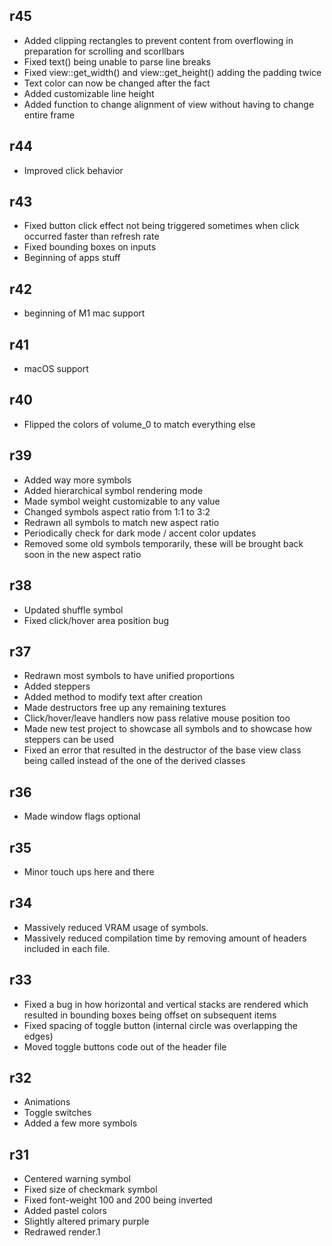 ## r45

- Added clipping rectangles to prevent content from overflowing in preparation for scrolling and scorllbars
- Fixed text() being unable to parse line breaks
- Fixed view::get_width() and view::get_height() adding the padding twice
- Text color can now be changed after the fact
- Added customizable line height
- Added function to change alignment of view without having to change entire frame

## r44

- Improved click behavior

## r43

- Fixed button click effect not being triggered sometimes when click occurred faster than refresh rate
- Fixed bounding boxes on inputs
- Beginning of apps stuff

## r42

- beginning of M1 mac support

## r41

- macOS support

## r40

- Flipped the colors of volume_0 to match everything else

## r39

- Added way more symbols
- Added hierarchical symbol rendering mode
- Made symbol weight customizable to any value
- Changed symbols aspect ratio from 1:1 to 3:2
- Redrawn all symbols to match new aspect ratio
- Periodically check for dark mode / accent color updates
- Removed some old symbols temporarily, these will be brought back soon in the new aspect ratio

## r38

- Updated shuffle symbol
- Fixed click/hover area position bug

## r37

- Redrawn most symbols to have unified proportions
- Added steppers
- Added method to modify text after creation
- Made destructors free up any remaining textures
- Click/hover/leave handlers now pass relative mouse position too
- Made new test project to showcase all symbols and to showcase how steppers can be used
- Fixed an error that resulted in the destructor of the base view class being called instead of the one of the derived classes

## r36

- Made window flags optional

## r35

- Minor touch ups here and there

## r34

- Massively reduced VRAM usage of symbols.
- Massively reduced compilation time by removing amount of headers included in each file.

## r33

- Fixed a bug in how horizontal and vertical stacks are rendered which resulted in bounding boxes being offset on subsequent items
- Fixed spacing of toggle button (internal circle was overlapping the edges)
- Moved toggle buttons code out of the header file

## r32

- Animations
- Toggle switches
- Added a few more symbols

## r31

- Centered warning symbol
- Fixed size of checkmark symbol
- Fixed font-weight 100 and 200 being inverted
- Added pastel colors
- Slightly altered primary purple
- Redrawed render.1
